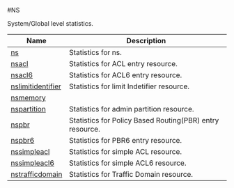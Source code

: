 #NS

System/Global level statistics.


<table><thead><tr><th>Name</th><th>Description</th></tr></thead><tbody><tr><td><a href="../../../statistics/ns/ns/ns">ns</a></td><td>Statistics for ns.</td><tr><tr><td><a href="../../../statistics/ns/nsacl/nsacl">nsacl</a></td><td>Statistics for ACL entry resource.</td><tr><tr><td><a href="../../../statistics/ns/nsacl6/nsacl6">nsacl6</a></td><td>Statistics for ACL6 entry resource.</td><tr><tr><td><a href="../../../statistics/ns/nslimitidentifier/nslimitidentifier">nslimitidentifier</a></td><td>Statistics for limit Indetifier resource.</td><tr><tr><td><a href="../../../statistics/ns/nsmemory/nsmemory">nsmemory</a></td><td></td><tr><tr><td><a href="../../../statistics/ns/nspartition/nspartition">nspartition</a></td><td>Statistics for admin partition resource.</td><tr><tr><td><a href="../../../statistics/ns/nspbr/nspbr">nspbr</a></td><td>Statistics for Policy Based Routing(PBR) entry resource.</td><tr><tr><td><a href="../../../statistics/ns/nspbr6/nspbr6">nspbr6</a></td><td>Statistics for PBR6 entry resource.</td><tr><tr><td><a href="../../../statistics/ns/nssimpleacl/nssimpleacl">nssimpleacl</a></td><td>Statistics for simple ACL resource.</td><tr><tr><td><a href="../../../statistics/ns/nssimpleacl6/nssimpleacl6">nssimpleacl6</a></td><td>Statistics for simple ACL6 resource.</td><tr><tr><td><a href="../../../statistics/ns/nstrafficdomain/nstrafficdomain">nstrafficdomain</a></td><td>Statistics for Traffic Domain resource.</td><tr></tbody></table>
